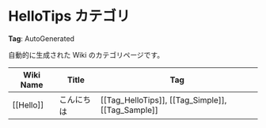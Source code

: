 # HelloTips カテゴリ

**Tag**: AutoGenerated

自動的に生成された Wiki のカテゴリページです。

| Wiki Name | Title       | Tag      |
| --------- | ----------- | -------- |
| [[Hello]] | こんにちは | [[Tag_HelloTips]], [[Tag_Simple]], [[Tag_Sample]] |

